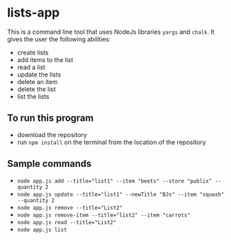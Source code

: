 # lists-app

This is a command line tool that uses NodeJs libraries `yargs` and `chalk`. It gives the user the following abilities:

- create lists
- add items to the list
- read a list
- update the lists
- delete an item
- delete the list
- list the lists

## To run this program

- download the repository
- run `npm install` on the terminal from the location of the repository

## Sample commands

- `node app.js add --title="list1" --item "beets" --store "publix" --quantity 2`
- `node app.js update --title="list1" --newTitle "BJs" --item "squash" --quantity 2`
- `node app.js remove --title="List2"`
- `node app.js remove-item --title="list2" --item "carrots"`
- `node app.js read --title="List2"`
- `node app.js list`
